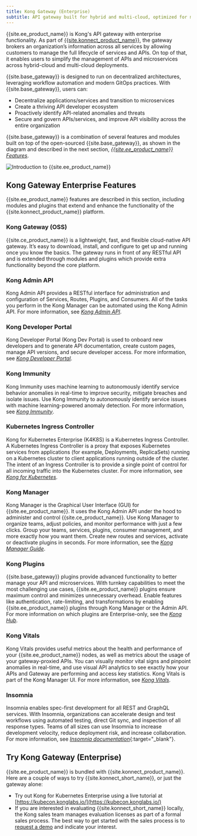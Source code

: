 ```yaml
---
title: Kong Gateway (Enterprise)
subtitle: API gateway built for hybrid and multi-cloud, optimized for microservices and distributed architectures
---
```


{{site.ee_product_name}} is Kong's API gateway with enterprise functionality. As part of [{{site.konnect_product_name}}](/konnect/), the gateway brokers an organization’s information across all services by allowing customers to manage the full lifecycle of services and APIs. On top of that, it enables users to simplify the management of APIs and microservices across hybrid-cloud and multi-cloud deployments.

{{site.base_gateway}} is designed to run on decentralized architectures, leveraging workflow automation and modern GitOps practices. With {{site.base_gateway}}, users can:

* Decentralize applications/services and transition to microservices
* Create a thriving API developer ecosystem
* Proactively identify API-related anomalies and threats
* Secure and govern APIs/services, and improve API visibility across the entire organization

{{site.base_gateway}} is a combination of several features and modules built on top of the open-sourced {{site.base_gateway}}, as shown in the diagram and described in the next section, [_{{site.ee_product_name}} Features_](#kong-gateway-enterprise-features).

![Introduction to {{site.ee_product_name}}](/assets/images/docs/ee/introduction.png)

## Kong Gateway Enterprise Features

{{site.ee_product_name}} features are described in this section, including modules and plugins that extend and enhance the functionality of the {{site.konnect_product_name}} platform.

### Kong Gateway (OSS)

{{site.ce_product_name}} is a lightweight, fast, and flexible cloud-native API gateway. It’s easy to download, install, and configure to get up and running once you know the basics. The gateway runs in front of any RESTful API and is extended through modules and plugins which provide extra functionality beyond the core platform.

### Kong Admin API

Kong Admin API provides a RESTful interface for administration and configuration of Services, Routes, Plugins, and Consumers. All of the tasks you perform in the Kong Manager can be automated using the Kong Admin API. For more information, see [_Kong Admin API_](/enterprise/{{page.kong_version}}/admin-api/).

### Kong Developer Portal

Kong Developer Portal (Kong Dev Portal) is used to onboard new developers and to generate API documentation, create custom pages, manage API versions, and secure developer access. For more information, see [_Kong Developer Portal_](/enterprise/{{page.kong_version}}/developer-portal/).

### Kong Immunity

Kong Immunity uses machine learning to autonomously identify service behavior anomalies in real-time to improve security, mitigate breaches and isolate issues. Use Kong Immunity to autonomously identify service issues with machine learning-powered anomaly detection. For more information, see [_Kong Immunity_](/enterprise/{{page.kong_version}}/immunity/install-configure/).

### Kubernetes Ingress Controller

Kong for Kubernetes Enterprise (K4K8S) is a Kubernetes Ingress Controller. A Kubernetes Ingress Controller is a proxy that exposes Kubernetes services from applications (for example, Deployments, ReplicaSets) running on a Kubernetes cluster to client applications running outside of the cluster. The intent of an Ingress Controller is to provide a single point of control for all incoming traffic into the Kubernetes cluster. For more information, see [_Kong for Kubernetes_](/enterprise/{{page.kong_version}}/deployment/kong-for-kubernetes-enterprise).

### Kong Manager

Kong Manager is the Graphical User Interface (GUI) for {{site.ee_product_name}}. It uses the Kong Admin API under the hood to administer and control {{site.ce_product_name}}. Use Kong Manager to organize teams, adjust policies, and monitor performance with just a few clicks. Group your teams, services, plugins, consumer management, and more exactly how you want them. Create new routes and services, activate or deactivate plugins in seconds. For more information, see the [_Kong Manager Guide_](/enterprise/{{page.kong_version}}/kong-manager/overview/).

### Kong Plugins

{{site.base_gateway}} plugins provide advanced functionality to better manage your API and microservices. With turnkey capabilities to meet the most challenging use cases, {{site.ee_product_name}} plugins ensure maximum control and minimizes unnecessary overhead. Enable features like authentication, rate-limiting, and transformations by enabling {{site.ee_product_name}} plugins through Kong Manager or the Admin API. For more information on which plugins are Enterprise-only, see the [_Kong Hub_](/hub/).

### Kong Vitals

Kong Vitals provides useful metrics about the health and performance of your {{site.ee_product_name}} nodes, as well as metrics about the usage of your gateway-proxied APIs. You can visually monitor vital signs and pinpoint anomalies in real-time, and use visual API analytics to see exactly how your APIs and Gateway are performing and access key statistics. Kong Vitals is part of the Kong Manager UI. For more information, see [_Kong Vitals_](/enterprise/{{page.kong_version}}/admin-api/vitals/).

### Insomnia

Insomnia enables spec-first development for all REST and GraphQL services. With Insomnia, organizations can accelerate design and test workflows using automated testing, direct Git sync, and inspection of all response types. Teams of all sizes can use Insomnia to increase development velocity, reduce deployment risk, and increase collaboration. For more information, see [_Insomnia documentation_](https://support.insomnia.rest/){:target="_blank"}.


## Try Kong Gateway (Enterprise)

{{site.ee_product_name}} is bundled with {{site.konnect_product_name}}. Here are
a couple of ways to try {{site.konnect_short_name}}, or just the gateway alone:

* Try out Kong for Kubernetes Enterprise using a live tutorial at
[https://kubecon.konglabs.io/](https://kubecon.konglabs.io/)
* If you are interested in evaluating {{site.konnect_short_name}} locally, the
Kong sales team manages evaluation licenses as part of a formal sales process.
The best way to get started with the sales process is to
[request a demo](https://konghq.com/get-started/#request-demo) and indicate
your interest.
